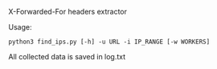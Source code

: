 X-Forwarded-For headers extractor

Usage:
```
python3 find_ips.py [-h] -u URL -i IP_RANGE [-w WORKERS]
```

All collected data is saved in log.txt

